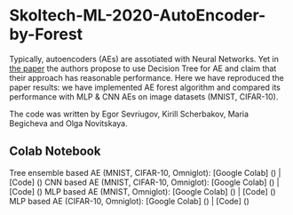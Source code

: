 # Skoltech-ML-2020-AutoEncoder-by-Forest
Typically, autoencoders (AEs) are assotiated with Neural Networks. Yet in [the paper](https://arxiv.org/pdf/1709.09018.pdf) the authors propose to use Decision Tree for AE and claim that their approach has reasonable performance. Here we have reproduced the paper results: we have implemented AE forest algorithm and compared its performance with MLP &amp; CNN  AEs on image datasets (MNIST, CIFAR-10).

The code was written by Egor Sevriugov, Kirill Scherbakov, Maria Begicheva and Olga Novitskaya.

## Colab Notebook
Tree ensemble based AE (MNIST, CIFAR-10, Omniglot): [Google Colab] () | [Code] ()
CNN based AE (MNIST, CIFAR-10, Omniglot): [Google Colab] () | [Code] ()
MLP based AE (MNIST, Omniglot): [Google Colab] () | [Code] ()
MLP based AE (CIFAR-10, Omniglot): [Google Colab] () | [Code] ()
